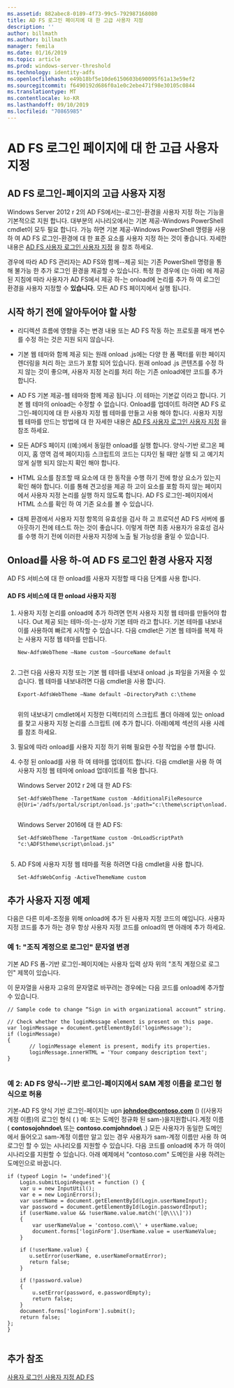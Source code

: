 ```yaml
---
ms.assetid: 882abec8-0189-4f73-99c5-792987168080
title: AD FS 로그인 페이지에 대 한 고급 사용자 지정
description: ''
author: billmath
ms.author: billmath
manager: femila
ms.date: 01/16/2019
ms.topic: article
ms.prod: windows-server-threshold
ms.technology: identity-adfs
ms.openlocfilehash: e49b18bf5e10de6150603b690095f61a13e59ef2
ms.sourcegitcommit: f6490192d686f0a1e0c2ebe471f98e30105c0844
ms.translationtype: MT
ms.contentlocale: ko-KR
ms.lasthandoff: 09/10/2019
ms.locfileid: "70865985"
---
```

# <a name="advanced-customization-of-ad-fs-sign-in-pages"></a>AD FS 로그인 페이지에 대 한 고급 사용자 지정

  
## <a name="advanced-customization-of-ad-fs-sign-in-pages"></a>AD FS 로그인\-페이지의 고급 사용자 지정  
Windows Server 2012 r 2의 AD FS에서는\-로그인\-환경을 사용자 지정 하는 기능을 기본적으로 지원 합니다. 대부분의 시나리오에서는 기본 제공\-Windows PowerShell cmdlet이 모두 필요 합니다.  가능 하면 기본 제공\-Windows PowerShell 명령을 사용 하 여 AD FS 로그인\-환경에 대 한 표준 요소를 사용자 지정 하는 것이 좋습니다.  자세한 내용은 [AD FS 사용자 로그인 사용자 지정](AD-FS-user-sign-in-customization.md) 을 참조 하세요.  
  
경우에 따라 AD FS 관리자는 AD FS와 함께\-\-제공 되는 기존 PowerShell 명령을 통해 불가능 한 추가 로그인 환경을 제공할 수 있습니다. 특정 한 경우에 \(는 아래\) 에 제공 된 지침에 따라 사용자가 AD FS에서 제공 하\-는 onload에 논리를 추가 하 여 로그인 환경을 사용자 지정할 수 **있습니다.** 모든 AD FS 페이지에서 실행 됩니다.  
  
## <a name="things-to-know-before-you-start"></a>시작 하기 전에 알아두어야 할 사항  
  
-   리디렉션 흐름에 영향을 주는 변경 내용 또는 AD FS 작동 하는 프로토콜 매개 변수를 수정 하는 것은 지원 되지 않습니다.
  
-   기본 웹 테마와 함께 제공 되는 원래 onload .js에는 다양 한 폼 팩터를 위한 페이지 렌더링을 처리 하는 코드가 포함 되어 있습니다. 원래 onload .js 콘텐츠를 수정 하지 않는 것이 좋으며, 사용자 지정 논리를 처리 하는 기존 onload에만 코드를 추가 합니다.  
  
-   AD FS 기본 제공\-웹 테마와 함께 제공 됩니다 .이 테마는 기본값 이라고 합니다. 기본 웹 테마의 onload는 수정할 수 없습니다. Onload를 업데이트 하려면 AD FS 로그인\-페이지에 대 한 사용자 지정 웹 테마를 만들고 사용 해야 합니다.  사용자 지정 웹 테마를 만드는 방법에 대 한 자세한 내용은 [AD FS 사용자 로그인 사용자 지정](AD-FS-user-sign-in-customization.md) 을 참조 하세요.  
  
-   모든 ADFS 페이지 \((예:)에서 동일한 onload를 실행 합니다. 양식\-기반 로그온 페이지, 홈 영역 검색 페이지\)등 스크립트의 코드는 디자인 될 때만 실행 되 고 예기치 않게 실행 되지 않는지 확인 해야 합니다.  
  
-   HTML 요소를 참조할 때 요소에 대 한 동작을 수행 하기 전에 항상 요소가 있는지 확인 해야 합니다. 이를 통해 견고성을 제공 하 고이 요소를 포함 하지 않는 페이지에서 사용자 지정 논리를 실행 하지 않도록 합니다. AD FS 로그인\-페이지에서 HTML 소스를 확인 하 여 기존 요소를 볼 수 있습니다.  
  
-   대체 환경에서 사용자 지정 항목의 유효성을 검사 하 고 프로덕션 AD FS 서버에 롤아웃하기 전에 테스트 하는 것이 좋습니다. 이렇게 하면 최종 사용자가 유효성 검사를 수행 하기 전에 이러한 사용자 지정에 노출 될 가능성을 줄일 수 있습니다.  
  
## <a name="customizing-the-ad-fs-sign-in-experience-by-using-onloadjs"></a>Onload를 사용 하\-여 AD FS 로그인 환경 사용자 지정  
AD FS 서비스에 대 한 onload를 사용자 지정할 때 다음 단계를 사용 합니다.  
  
#### <a name="customizing-onloadjs-for-the-ad-fs-service"></a>AD FS 서비스에 대 한 onload 사용자 지정  
  
1.  사용자 지정 논리를 onload에 추가 하려면 먼저 사용자 지정 웹 테마를 만들어야 합니다. Out 제공 되는 테마\-의\-는\-상자 기본 테마 라고 합니다. 기본 테마를 내보내 이를 사용하여 빠르게 시작할 수 있습니다. 다음 cmdlet은 기본 웹 테마를 복제 하는 사용자 지정 웹 테마를 만듭니다.  
  
    ```  
    New-AdfsWebTheme –Name custom –SourceName default  
  
    ```  
  
2.  그런 다음 사용자 지정 또는 기본 웹 테마를 내보내 onload .js 파일을 가져올 수 있습니다. 웹 테마를 내보내려면 다음 cmdlet을 사용 합니다.  
  
    ```  
    Export-AdfsWebTheme –Name default –DirectoryPath c:\theme  
  
    ```  
  
    위의 내보내기 cmdlet에서 지정한 디렉터리의 스크립트 폴더 아래에 있는 onload를 찾고 사용자 지정 논리를 스크립트 \(에 추가 합니다. 아래\)예제 섹션의 사용 사례를 참조 하세요.  
  
3.  필요에 따라 onload를 사용자 지정 하기 위해 필요한 수정 작업을 수행 합니다.  
  
4.  수정 된 onload를 사용 하 여 테마를 업데이트 합니다. 다음 cmdlet을 사용 하 여 사용자 지정 웹 테마에 onload 업데이트를 적용 합니다.  

     Windows Server 2012 r 2에 대 한 AD FS:  

    ```  
    Set-AdfsWebTheme -TargetName custom -AdditionalFileResource @{Uri='/adfs/portal/script/onload.js';path="c:\theme\script\onload.js"}  
  
    ```  
    Windows Server 2016에 대 한 AD FS:

     ```  
    Set-AdfsWebTheme -TargetName custom -OnLoadScriptPath "c:\ADFStheme\script\onload.js"   
  
    ```  
  
5.  AD FS에 사용자 지정 웹 테마를 적용 하려면 다음 cmdlet을 사용 합니다.  
  
    ```  
    Set-AdfsWebConfig -ActiveThemeName custom  
    ```  
  
## <a name="additional-customization-examples"></a>추가 사용자 지정 예제  
다음은 다른 미세\-조정을 위해 onload에 추가 된 사용자 지정 코드의 예입니다. 사용자 지정 코드를 추가 하는 경우 항상 사용자 지정 코드를 onload의 맨 아래에 추가 하세요.  
  
### <a name="example-1-change-sign-in-with-organizational-account-string"></a>예 1: "조직 계정으로 로그인" 문자열 변경  
기본 AD FS 폼\-기반 로그인\-페이지에는 사용자 입력 상자 위의 "조직 계정으로 로그인" 제목이 있습니다.  
  
이 문자열을 사용자 고유의 문자열로 바꾸려는 경우에는 다음 코드를 onload에 추가할 수 있습니다.  
  
```  
// Sample code to change “Sign in with organizational account” string.  
  
// Check whether the loginMessage element is present on this page.  
var loginMessage = document.getElementById('loginMessage');  
if (loginMessage)  
{  
       // loginMessage element is present, modify its properties.  
       loginMessage.innerHTML = 'Your company description text';  
}  
  
```  
  
### <a name="example-2-accept-sam-account-name-as-a-login-format-on-an-ad-fs-form-based-sign-in-page"></a>예 2: AD FS 양식\-\-기반 로그인\-페이지에서 SAM 계정 이름을 로그인 형식으로 허용  
기본\-AD FS 양식 기반 로그인\-페이지는 upn <strong>johndoe@contoso.com</strong> \(\) \((사용자 계정 이름)의 로그인 형식 ( \) 예: 또는 도메인 정규화 된 sam\-)을지원합니다.계정 이름 \( **contosojohndoe\\** 또는 **contoso.comjohndoe\\** .\) 모든 사용자가 동일한 도메인에서 들어오고 sam\-계정 이름만 알고 있는 경우 사용자가 sam\-계정 이름만 사용 하 여 로그인 할 수 있는 시나리오를 지원할 수 있습니다. 다음 코드를 onload에 추가 하 여이 시나리오를 지원할 수 있습니다. 아래 예제에서 "contoso.com" 도메인을 사용 하려는 도메인으로 바꿉니다.  
  
```  
if (typeof Login != 'undefined'){  
    Login.submitLoginRequest = function () {   
    var u = new InputUtil();  
    var e = new LoginErrors();  
    var userName = document.getElementById(Login.userNameInput);  
    var password = document.getElementById(Login.passwordInput);  
    if (userName.value && !userName.value.match('[@\\\\]'))   
    {  
        var userNameValue = 'contoso.com\\' + userName.value;  
        document.forms['loginForm'].UserName.value = userNameValue;  
    }  
  
    if (!userName.value) {  
       u.setError(userName, e.userNameFormatError);  
       return false;  
    }  
  
    if (!password.value)   
    {  
        u.setError(password, e.passwordEmpty);  
        return false;  
    }  
    document.forms['loginForm'].submit();  
    return false;  
};  
}  
  
```  
  
## <a name="additional-references"></a>추가 참조 
[사용자 로그인 사용자 지정 AD FS](AD-FS-user-sign-in-customization.md)  
  

